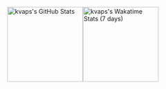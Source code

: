 <img alt="kvaps's GitHub Stats" src="https://github-readme-stats.vercel.app/api?username=kvaps&theme=react&show_icons=true&custom_title=kvaps's+GitHub+Stats" height="175px"><img alt="kvaps's Wakatime Stats (7 days)" src="https://github-readme-stats.vercel.app/api/wakatime?username=@kvaps&layout=compact&theme=react&custom_title=kvaps's+Wakatime+Stats+(7+days)" height="175px">

